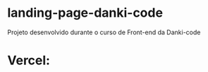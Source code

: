 # landing-page-danki-code
<p>Projeto desenvolvido durante o curso de Front-end da Danki-code</p>

# Vercel:
<p></p>

